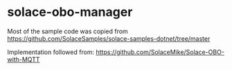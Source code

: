 # solace-obo-manager

Most of the sample code was copied from https://github.com/SolaceSamples/solace-samples-dotnet/tree/master

Implementation followed from: https://github.com/SolaceMike/Solace-OBO-with-MQTT
